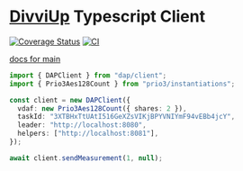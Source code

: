 # [DivviUp](https://divviup.org/) Typescript Client


[![Coverage Status](https://coveralls.io/repos/github/jbr/divviup-ts/badge.svg?branch=main)](https://coveralls.io/github/jbr/divviup-ts?branch=main)
[![CI](https://github.com/jbr/divviup-ts/actions/workflows/ci.yaml/badge.svg)](https://github.com/jbr/divviup-ts/actions/workflows/ci.yaml)

[docs for main](https://jbr.github.io/divviup-ts/)

```typescript
import { DAPClient } from "dap/client";
import { Prio3Aes128Count } from "prio3/instantiations";

const client = new DAPClient({
  vdaf: new Prio3Aes128Count({ shares: 2 }),
  taskId: "3XTBHxTtUAtI516GeXZsVIKjBPYVNIYmF94vEBb4jcY",
  leader: "http://localhost:8080",
  helpers: ["http://localhost:8081"],
});

await client.sendMeasurement(1, null);
```
